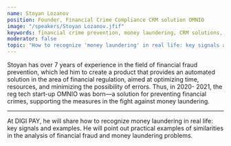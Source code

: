 ```yaml
---
name: Stoyan Lozanov
position: Founder, Financial Crime Compliance CRM solution OMNIO
image: "/speakers/Stoyan Lozanov.jfif"
keywords: financial crime prevention, money laundering, CRM solutions, OMNIO, regtech, financial fraud, financial regulation, automated solutions, fraud prevention, anti-money laundering, financial fraud analysis, key signals, practical examples, financial compliance, startup
moderator: false
topic: "How to recognize 'money laundering' in real life: key signals and examples."
---
```


Stoyan has over 7 years of experience in the field of financial fraud prevention, which led
him to create a product that provides an automated solution in the area of financial regulation,
aimed at optimizing time, resources, and minimizing the possibility of errors. Thus, in 2020-
2021, the reg tech start-up OMNIO was born—a solution for preventing financial crimes,
supporting the measures in the fight against money laundering.

---

At DIGI PAY, he will share how to recognize money laundering in real life: key signals and
examples. He will point out practical examples of similarities in the analysis of financial
fraud and money laundering problems.
